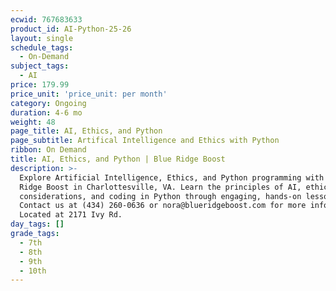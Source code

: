 ```yaml
---
ecwid: 767683633
product_id: AI-Python-25-26
layout: single
schedule_tags:
  - On-Demand
subject_tags:
  - AI
price: 179.99
price_unit: 'price_unit: per month'
category: Ongoing
duration: 4-6 mo
weight: 48
page_title: AI, Ethics, and Python
page_subtitle: Artifical Intelligence and Ethics with Python
ribbon: On Demand
title: AI, Ethics, and Python | Blue Ridge Boost
description: >-
  Explore Artificial Intelligence, Ethics, and Python programming with Blue
  Ridge Boost in Charlottesville, VA. Learn the principles of AI, ethical
  considerations, and coding in Python through engaging, hands-on lessons.
  Contact us at (434) 260-0636 or nora@blueridgeboost.com for more information.
  Located at 2171 Ivy Rd.
day_tags: []
grade_tags:
  - 7th
  - 8th
  - 9th
  - 10th
---
```



